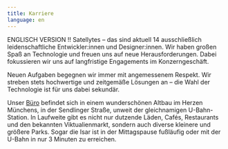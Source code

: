 ```yaml
---
title: Karriere
language: en
---
```


ENGLISCH VERSION !! Satellytes – das sind aktuell 14 ausschließlich leidenschaftliche Entwickler:innen und Designer:innen. Wir haben großen Spaß an Technologie und freuen uns auf neue Herausforderungen. Dabei fokussieren wir uns auf langfristige Engagements im Konzerngeschäft.

Neuen Aufgaben begegnen wir immer mit angemessenem Respekt. Wir streben stets hochwertige und zeitgemäße Lösungen an – die Wahl der Technologie ist für uns dabei sekundär.

Unser [Büro](/office/) befindet sich in einem wunderschönen Altbau im Herzen Münchens, in der Sendlinger Straße, unweit der gleichnamigen U-Bahn-Station. In Laufweite gibt es nicht nur dutzende Läden, Cafés, Restaurants und den bekannten Viktualienmarkt, sondern auch diverse kleinere und größere Parks. Sogar die Isar ist in der Mittagspause fußläufig oder mit der U-Bahn in nur 3 Minuten zu erreichen.
